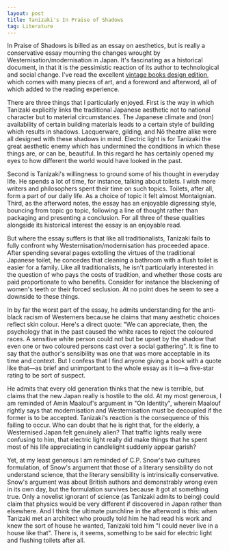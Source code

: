 ```yaml
---
layout: post
title: Tanizaki's In Praise of Shadows
tag: Literature
---
```


In Praise of Shadows is billed as an essay on aesthetics, but is really a conservative essay mourning the changes wrought by Westernisation/modernisation in Japan. It's fascinating as a historical document, in that it is the pessimistic reaction of its author to technological and social change. I've read the excellent [vintage books design edition](https://www.waterstones.com/book/in-praise-of-shadows/junichiro-tanizaki/9781784875572), which comes with many pieces of art, and a foreword and afterword, all of which added to the reading experience.

There are three things that I particularly enjoyed. First is the way in which Tanizaki explicitly links the traditional Japanese aesthetic not to national character but to material circumstances. The Japanese climate and (non) availability of certain building materials leads to a certain style of building which results in shadows. Lacquerware, gilding, and Nō theatre alike were all designed with these shadows in mind. Electric light is for Tanizaki the great aesthetic enemy which has undermined the conditions in which these things are, or can be, beautiful. In this regard he has certainly opened my eyes to how different the world would have looked in the past.

Second is Tanizaki's willingness to ground some of his thought in everyday life. He spends a lot of time, for instance, talking about toilets. I wish more writers and philosophers spent their time on such topics. Toilets, after all, form a part of our daily life. As a choice of topic it felt almost Montaignian. Third, as the afterword notes, the essay has an enjoyable digressing style, bouncing from topic go topic, following a line of thought rather than packaging and presenting a conclusion. For all three of these qualities alongside its historical interest the essay is an enjoyable read.

But where the essay suffers is that like all traditionalists, Tanizaki fails to fully confront why Westernisation/modernisation has proceeded apace. After spending several pages extolling the virtues of the traditional Japanese toilet, he concedes that cleaning a bathroom with a flush toilet is easier for a family. Like all traditionalists, he isn't particularly interested in the question of who pays the costs of tradition, and whether those costs are paid proportionate to who benefits. Consider for instance the blackening of women's teeth or their forced seclusion. At no point does he seem to see a downside to these things.

In by far the worst part of the essay, he admits understanding for the anti-black racism of Westerners because he claims that many aesthetic choices reflect skin colour. Here's a direct quote: "We can appreciate, then, the psychology that in the past caused the white races to reject the coloured races. A sensitive white person could not but be upset by the shadow that even one or two coloured persons cast over a social gathering". It is fine to say that the author's sensibility was one that was more acceptable in its time and context. But I confess that I find anyone giving a book with a quote like that—as brief and unimportant to the whole essay as it is—a five-star rating to be sort of suspect.

He admits that every old generation thinks that the new is terrible, but claims that the new Japan really is hostile to the old. At my most generous, I am reminded of Amin Maalouf's argument in "On Identity", wherein Maalouf rightly says that modernisation and Westernisation must be decoupled if the former is to be accepted. Tanizaki's reaction is the consequence of this failing to occur. Who can doubt that he is right that, for the elderly, a Westernised Japan felt genuinely alien? That traffic lights really were confusing to him, that electric light really did make things that he spent most of his life appreciating in candlelight suddenly appear garish?

Yet, at my least generous I am reminded of C.P. Snow's two cultures formulation, of Snow's argument that those of a literary sensibility do not understand science, that the literary sensibility is intrinsically conservative. Snow's argument was about British authors and demonstrably wrong even in its own day, but the formulation survives because it got at something true. Only a novelist ignorant of science (as Tanizaki admits to being) could claim that physics would be very different if discovered in Japan rather than elsewhere. And I think the ultimate punchline in the afterword is this: when Tanizaki met an architect who proudly told him he had read his work and knew the sort of house he wanted, Tanizaki told him "I could never live in a house like that". There is, it seems, something to be said for electric light and flushing toilets after all.
